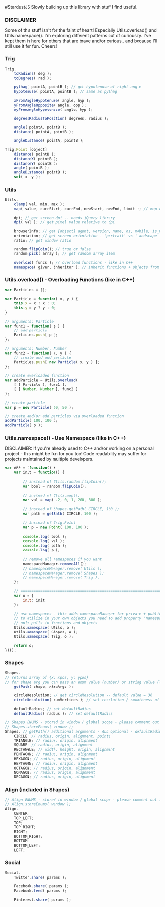 #StardustJS
Slowly building up this library with stuff I find useful.

### DISCLAIMER
Some of this stuff isn't for the faint of heart! Especially Utils.overload() and Utils.namespace(). I'm exploring different patterns out of curiousity. I've kept them in here for others that are brave and/or curious.. and because I'll still use it for fun. Cheers!


### Trig
```javascript
Trig.
	toRadians( deg );
	toDegrees( rad );

	pythag( pointA, pointB ); // get hypotenuse of right angle
	hypotenuse( pointA, pointB ); // same as pythag

	xFromAngleHypotenuse( angle, hyp );
	yFromAngleOpposite( angle, opp );
	xyFromAngleHypotenuse( angle, hyp );

	degreesRadiusToPosition( degrees, radius );

	angle( pointA, pointB );
	distance( pointA, pointB );

	angleDistance( pointA, pointB );

Trig.Point [object]
	distance( pointB );
	distanceX( pointB );
	distanceY( pointB );
	angle( pointB );
	angleDistance( pointB );
	set( x, y );
```


### Utils
```javascript
Utils.
	clamp( val, min, max );
	map( value, currStart, currEnd, newStart, newEnd, limit ); // map one set of numbers to another

	dpi; // get screen dpi -- needs jQuery library
	dpi( val ); // get pixel value relative to dpi

	browserInfo; // get [object] agent, version, name, os, mobile, is_mobile
	orientation; // get screen orientation - 'portrait' vs 'landscape'
	ratio; // get window ratio

	random.flipCoin(); // true or false
	random.pick( array ); // get random array item

	overload( funcs ); // overload functions - like in C++
	namespace( giver, inheritor ); // inherit functions + objects from giver - like "use namespace" in C++

```

### Utils.overload() - Overloading Functions (like in C++)
```javascript
var Particles = [];

var Particle = function( x, y ) {
	this.x = x ? x : 0;
	this.y = y ? y : 0;
}

// arguments: Particle
var func1 = function( p ) {
	// add particle
	Particles.push[ p ];
};

// arguments: Number, Number
var func2 = function( x, y ) {
	// create and add particle
	Particles.push[ new Particle( x, y ) ];
};

// create overloaded function
var addParticle = Utils.overload(
	[ [ Particle ], func1 ],
	[ [ Number, Number ], func2 ]
);

// create particle
var p = new Particle( 50, 50 );

// create and/or add particles via overloaded function
addParticle( 100, 100 );
addParticle( p );
```

### Utils.namespace() - Use Namespace (like in C++)
DISCLAIMER: If you're already used to C++ and/or working on a personal project - this might be fun for you too! Code readability may suffer for projects maintained by multiple developers.

```javascript
var APP = (function() {
	var init = function() {
		
		// instead of Utils.random.flipCoin();
		var bool = random.flipCoin();
	
		// instead of Utils.map();
		var val = map( .2, 0, 1, 200, 800 );
	
		// instead of Shapes.getPath( CIRCLE, 100 );
		var path = getPath( CIRCLE, 100 );
	
		// instead of Trig.Point
		var p = new Point( 100, 100 );
	
		console.log( bool );
		console.log( val );
		console.log( path );
		console.log( p );
	
		// remove all namespaces if you want
		namespaceManager.removeAll();
		// namespaceManager.remove( Utils );
		// namespaceManager.remove( Shapes );
		// namespaceManager.remove( Trig );
	};

	// =================================================================
	var o = {
		init: init
	};
	
	// use namespaces - this adds namespaceManager for private + public use
	// to utilize in your own objects you need to add property "namespace" = variable name
	// only pulls in functions and objects
	Utils.namespace( Utils, o );
	Utils.namespace( Shapes, o );
	Utils.namespace( Trig, o );

	return o;
})();
```

### Shapes
```javascript
Shapes.
// returns array of {x: xpos, y: ypos}
// for shape arg you can pass an enum value (number) or string value (lowercase)
	getPath( shape, xtraArgs ); 

	circleResolution; // get circleResolution -- default value = 36
	circleResolution( numVertices ); // set resolution / smoothness of circle

	defaultRadius; // get defaultRadius
	defaultRadius( radius ); // set defaultRadius

// Shapes ENUMS - stored in window / global scope - please comment out if you want
// Shapes.storeEnums( window );
Shapes. // getPath() additional arguments - ALL optional - defaultRadius is 50
	CIRCLE; // radius, origin, alignment, points
	TRIANGLE; // radius, origin, alignment
	SQUARE; // radius, origin, alignment
	RECTANGLE; // width, height, origin, alignment
	PENTAGON; // radius, origin, alignment
	HEXAGON; // radius, origin, alignment
	HEPTAGON; // radius, origin, alignment
	OCTAGON; // radius, origin, alignment
	NONAGON; // radius, origin, alignment
	DECAGON; // radius, origin, alignment
```

### Align (included in Shapes)
```javascript
// Align ENUMS - stored in window / global scope - please comment out if you want
// Align.storeEnums( window );
Align.
	CENTER;
	TOP_LEFT;
	TOP;
	TOP_RIGHT;
	RIGHT;
	BOTTOM_RIGHT;
	BOTTOM;
	BOTTOM_LEFT;
	LEFT;

```

### Social
```javascript
Social.
	Twitter.share( params );

	Facebook.share( params );
	Facebook.feed( params );

	Pinterest.share( params );

```
